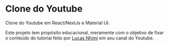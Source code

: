# Clone do Youtube
Clone do Youtube em React/NextJs e Material UI.

Este projeto tem propósito educacional, meramente com o objetivo de fixar o conteúdo do tutorial feito por [Lucas Nhimi](https://www.youtube.com/@lucasnhimi) em seu canal do Youtube.
